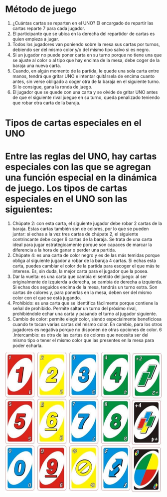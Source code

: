 # Método de juego

1. ¿Cuántas cartas se reparten en el UNO? El encargado de repartir las cartas reparte 7 para cada jugador.
2. El participante que se ubica en la derecha del repartidor de cartas es quien empieza a jugar.
3. Todos los jugadores van poniendo sobre la mesa sus cartas por turnos, debiendo ser del mismo color y/o del mismo tipo salvo si es negro.
4. Si un jugador no puede poner carta en su turno porque no tiene una que se ajuste al color o al tipo que hay encima de la mesa, debe coger de la baraja una nueva carta.
5. Cuando, en algún momento de la partida, le quede una sola carta entre manos, tendrá que gritar UNO e intentar quitársela de encima cuanto antes, sin verse obligado a coger otra de la baraja en el siguiente turno. Si lo consigue, gana la ronda de juego.
6. El jugador que se quede con una carta y se olvide de gritar UNO antes de que el siguiente rival juegue en su turno, queda penalizado teniendo que robar otra carta de la baraja.

# Tipos de cartas especiales en el UNO
# Entre las reglas del UNO, hay cartas especiales con las que se agregan una función especial en la dinámica de juego. Los tipos de cartas especiales en el UNO son las siguientes:

1. Chúpate 2: con esta carta, el siguiente jugador debe robar 2 cartas de la baraja. Estas cartas también son de colores, por lo que se pueden juntar: si echas a la vez tres cartas de chúpate 2, el siguiente contrincante debe coger 6 cartas de la baraja. Se trata de una carta ideal para jugar estratégicamente porque son capaces de marcar la diferencia a la hora de ganar o perder una partida.
2. Chúpate 4: es una carta de color negro y es de las más temidas porque obliga al siguiente jugador a robar de la baraja 4 cartas. Si echas esta carta, puedes cambiar el color de la partida para escoger el que más te interese. Es, sin duda, la mejor carta para el jugador que la posea.
3. Dar la vuelta: es una carta que cambia el sentido del juego: al ser originalmente de izquierda a derecha, se cambia de derecha a izquierda. Si echas dos seguidos encima de la mesa, tendrás un turno extra. Son cartas de colores y, para ponerlas en la mesa, deben ser del mismo color con el que se está jugando.
4. Prohibido: es una carta que se identifica fácilmente porque contiene la señal de prohibido. Permite saltar un turno del próximo rival, prohibiéndole echar una carta y pasando el turno al jugador siguiente.
5. Cambio de color: permite elegir color, siendo especialmente beneficiosa cuando te tocan varias cartas del mismo color. En cambio, para los otros jugadores es negativa porque no disponen de otras opciones de color.
6 .Intercambio: es otra de las cartas de colores que necesita ser del mismo tipo o tener el mismo color que las presentes en la mesa para poder echarla.

![carpetas iniciales](img/1.jpg)